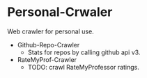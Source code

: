 # Personal-Crwaler
Web crawler for personal use.

- Github-Repo-Crawler
    - Stats for repos by calling github api v3.
- RateMyProf-Crawler
    - TODO: crawl RateMyProfessor ratings.